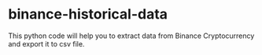 # binance-historical-data
This python code will help you to extract data from Binance Cryptocurrency and export it to csv file.
